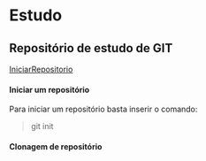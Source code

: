 # Estudo
## Repositório de estudo de GIT

[IniciarRepositorio](#teste)

#### Iniciar um repositório
 Para iniciar um repositório basta inserir o comando:
 > git init
#### Clonagem de repositório
